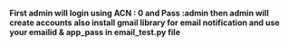 **First admin will login using ACN : 0 and Pass :admin then admin will create accounts also install gmail library for email notification and use your emailid & app_pass in email_test.py file**
